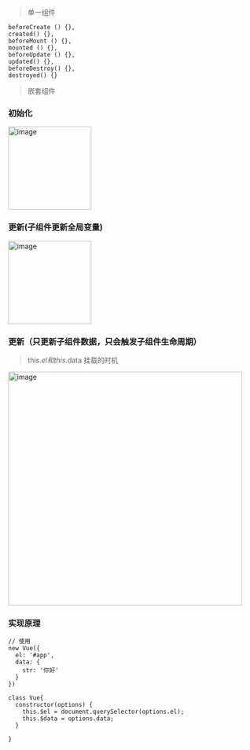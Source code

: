 > 单一组件
```
beforeCreate () {},
created() {},
beforeMount () {},
mounted () {},
beforeUpdate () {},
updated() {},
beforeDestroy() {},
destroyed() {}
```

> 嵌套组件

### 初始化
<img width="169" alt="image" src="https://user-images.githubusercontent.com/11763399/155052658-c7298ddc-c51f-41d4-8d33-cef83c3500f2.png">

### 更新(子组件更新全局变量)
<img width="169" alt="image" src="https://user-images.githubusercontent.com/11763399/155052800-30bcf522-07c9-401f-b287-f8633b2fc4a9.png">

### 更新（只更新子组件数据，只会触发子组件生命周期）


> this.$el 和 this.$data 挂载的时机
<img width="476" alt="image" src="https://user-images.githubusercontent.com/11763399/155053982-714ac6c0-7281-4939-930a-e97c9fe3627c.png">



### 实现原理
```
// 使用
new Vue({
  el: '#app',
  data: {
    str: '你好'
  }
})

class Vue{
  constructor(options) {
    this.$el = document.querySelector(options.el);
    this.$data = options.data;
  }
  
}

```
